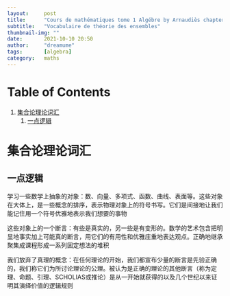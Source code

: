```yaml
---
layout:     post
title:      "Cours de mathématiques tome 1 Algébre by Arnaudiès chapter 1"
subtitle:   "Vocabulaire de théorie des ensembles"
thumbnail-img: ""
date:       2021-10-10 20:50
author:     "dreamume"
tags: 		[algebra]
category:   maths
---
```

<head>
    <script src="https://cdn.mathjax.org/mathjax/latest/MathJax.js?config=TeX-AMS-MML_HTMLorMML" type="text/javascript"></script>
    <script type="text/x-mathjax-config">
        MathJax.Hub.Config({
            tex2jax: {
            skipTags: ['script', 'noscript', 'style', 'textarea', 'pre'],
            inlineMath: [['$','$']]
            }
        });
    </script>
</head>

# Table of Contents

1.  [集合论理论词汇](#org29f2b13)
    1.  [一点逻辑](#org9ff679d)


<a id="org29f2b13"></a>

# 集合论理论词汇


<a id="org9ff679d"></a>

## 一点逻辑

学习一些数学上抽象的对象：数、向量、多项式、函数、曲线、表面等。这些对象在大体上，是一些概念的排序，表示物理对象上的符号书写。它们是间接地让我们能记住用一个符号优雅地表示我们想要的事物

这些对象上的一个断言：有些是真实的，另一些是有变形的。数学的艺术包含把明显地事实加上可能真的断言，用它们的有用性和优雅庄重地表达观点。正确地继承聚集成课程形成一系列固定想法的堆积

我们放弃了真理的概念：在任何理论的开始，我们都宣布少量的断言是先验正确的，我们称它们为所讨论理论的公理。被认为是正确的理论的其他断言（称为定理、命题、引理、SCHOLIAS或推论）是从一开始就获得的以及几个世纪以来证明其演绎价值的逻辑规则
